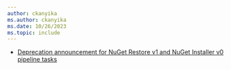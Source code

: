 ```yaml
---
author: ckanyika
ms.author: ckanyika
ms.date: 10/26/2023
ms.topic: include
---
```


- [Deprecation announcement for NuGet Restore v1 and NuGet Installer v0 pipeline tasks](#deprecation-announcement-for-nuget-restore-v1-and-nuGet-installer-v0-pipeline-tasks)
